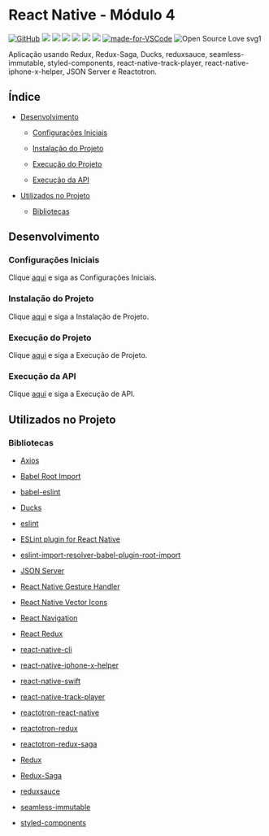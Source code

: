 # React Native - Módulo 4

[![GitHub](https://img.shields.io/github/license/mashape/apistatus.svg)](https://github.com/osvaldokalvaitir/react-native-modulo4/blob/master/LICENSE)
![](https://img.shields.io/github/package-json/v/osvaldokalvaitir/react-native-modulo4.svg)
![](https://img.shields.io/github/last-commit/osvaldokalvaitir/react-native-modulo4.svg?color=red)
![](https://img.shields.io/github/languages/top/osvaldokalvaitir/react-native-modulo4.svg?color=yellow)
![](https://img.shields.io/github/languages/count/osvaldokalvaitir/react-native-modulo4.svg?color=lightgrey)
![](https://img.shields.io/github/languages/code-size/osvaldokalvaitir/react-native-modulo4.svg)
![](https://img.shields.io/github/repo-size/osvaldokalvaitir/react-native-modulo4.svg?color=blueviolet)
[![made-for-VSCode](https://img.shields.io/badge/Made%20for-VSCode-1f425f.svg)](https://code.visualstudio.com/)
![Open Source Love svg1](https://badges.frapsoft.com/os/v1/open-source.svg?v=103)

Aplicação usando Redux, Redux-Saga, Ducks, reduxsauce, seamless-immutable, styled-components, react-native-track-player, react-native-iphone-x-helper, JSON Server e Reactotron.

## Índice

- [Desenvolvimento](#desenvolvimento)

  - [Configurações Iniciais](#configurações-iniciais)

  - [Instalação do Projeto](#instalação-do-projeto)

  - [Execução do Projeto](#execução-do-projeto)

  - [Execução da API](#execução-da-api)

- [Utilizados no Projeto](#utilizados-no-projeto)

  - [Bibliotecas](#bibliotecas)

## Desenvolvimento

### Configurações Iniciais

Clique [aqui](https://github.com/osvaldokalvaitir/projects-settings/blob/master/README.md) e siga as Configurações Iniciais.

### Instalação do Projeto

Clique [aqui](https://github.com/osvaldokalvaitir/projects-settings/blob/master/nodejs/nodejs.md) e siga a Instalação de Projeto.

### Execução do Projeto

Clique [aqui](https://github.com/osvaldokalvaitir/projects-settings/blob/master/nodejs/libs/react-native-cli.md) e siga a Execução de Projeto.

### Execução da API

Clique [aqui](https://github.com/osvaldokalvaitir/projects-settings/blob/master/nodejs/libs/json-server.md) e siga a Execução de API.

## Utilizados no Projeto

### Bibliotecas

- [Axios](https://github.com/osvaldokalvaitir/projects-settings/blob/master/nodejs/libs/axios.md)

- [Babel Root Import](https://github.com/osvaldokalvaitir/projects-settings/blob/master/nodejs/libs/babel-plugin-root-import.md)

- [babel-eslint](https://github.com/osvaldokalvaitir/projects-settings/blob/master/nodejs/libs/babel-eslint.md)

- [Ducks](https://github.com/osvaldokalvaitir/projects-settings/blob/master/nodejs/libs/ducks.md)

- [eslint](https://github.com/osvaldokalvaitir/projects-settings/blob/master/nodejs/libs/eslint.md)

- [ESLint plugin for React Native](https://github.com/osvaldokalvaitir/projects-settings/blob/master/nodejs/libs/eslint-plugin-react-native.md)

- [eslint-import-resolver-babel-plugin-root-import](https://github.com/osvaldokalvaitir/projects-settings/blob/master/nodejs/libs/eslint-import-resolver-babel-plugin-root-import.md)

- [JSON Server](https://github.com/osvaldokalvaitir/projects-settings/blob/master/nodejs/libs/json-server.md)

- [React Native Gesture Handler](https://github.com/osvaldokalvaitir/projects-settings/blob/master/nodejs/libs/react-native-gesture-handler.md)

- [React Native Vector Icons](https://github.com/osvaldokalvaitir/projects-settings/blob/master/nodejs/libs/react-native-vector-icons.md)

- [React Navigation](https://github.com/osvaldokalvaitir/projects-settings/blob/master/nodejs/libs/react-navigation.md)

- [React Redux](https://github.com/osvaldokalvaitir/projects-settings/blob/master/nodejs/libs/react-redux.md)

- [react-native-cli](https://github.com/osvaldokalvaitir/projects-settings/blob/master/nodejs/libs/react-native-cli.md)

- [react-native-iphone-x-helper](https://github.com/osvaldokalvaitir/projects-settings/blob/master/nodejs/libs/react-native-iphone-x-helper.md)

- [react-native-swift](https://github.com/osvaldokalvaitir/projects-settings/blob/master/nodejs/libs/react-native-swift.md)

- [react-native-track-player](https://github.com/osvaldokalvaitir/projects-settings/blob/master/nodejs/libs/react-native-track-player.md)

- [reactotron-react-native](https://github.com/osvaldokalvaitir/projects-settings/blob/master/nodejs/libs/reactotron-react-native.md)

- [reactotron-redux](https://github.com/osvaldokalvaitir/projects-settings/blob/master/nodejs/libs/reactotron-redux.md)

- [reactotron-redux-saga](https://github.com/osvaldokalvaitir/projects-settings/blob/master/nodejs/libs/reactotron-redux-saga.md)

- [Redux](https://github.com/osvaldokalvaitir/projects-settings/blob/master/nodejs/libs/redux.md)

- [Redux-Saga](https://github.com/osvaldokalvaitir/projects-settings/blob/master/nodejs/libs/redux-saga.md)

- [reduxsauce](https://github.com/osvaldokalvaitir/projects-settings/blob/master/nodejs/libs/reduxsauce.md)

- [seamless-immutable](https://github.com/osvaldokalvaitir/projects-settings/blob/master/nodejs/libs/seamless-immutable.md)

- [styled-components](https://github.com/osvaldokalvaitir/projects-settings/blob/master/nodejs/libs/styled-components.md)
